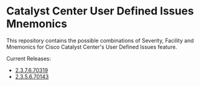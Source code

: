 # Catalyst Center User Defined Issues Mnemonics

This repository contains the possible combinations of Severity, Facility and Mnemonics for Cisco Catalyst Center's User Defined Issues feature.

Current Releases:
* [2.3.7.6.70319](https://github.com/aarwebb/CiscoCatalystCenter_UserDefinedIssueMnemonics/blob/main/Release_2.3.7.6.70319)
* [2.3.5.6.70143](https://github.com/aarwebb/CiscoCatalystCenter_UserDefinedIssueMnemonics/blob/main/Release_2.3.5.6.70143)
